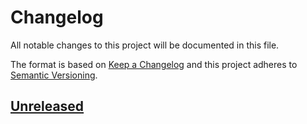 # Changelog

All notable changes to this project will be documented in this file.

The format is based on [Keep a Changelog](http://keepachangelog.com/en/1.0.0/)
and this project adheres to [Semantic Versioning](http://semver.org/spec/v2.0.0.html).

## [Unreleased]


[Unreleased]: https://github.com/amalto/platform6-client-csharp/compare/HEAD..v0.0.1-alpha6
[0.0.1-alpha7]: https://github.com/amalto/platform6-client-csharp/compare/v0.0.1-alpha7..v0.0.1-alpha6
[0.0.1-alpha6]: https://github.com/amalto/platform6-client-csharp/compare/v0.0.1-alpha6..v0.0.1-alpha1
